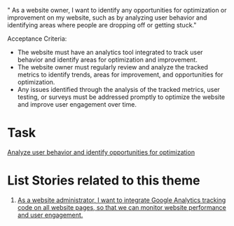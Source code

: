 " As a website owner, I want to identify any opportunities for optimization or improvement on my website, such as by analyzing user behavior and identifying areas where people are dropping off or getting stuck."

Acceptance Criteria:

* The website must have an analytics tool integrated to track user behavior and identify areas for optimization and improvement.
* The website owner must regularly review and analyze the tracked metrics to identify trends, areas for improvement, and opportunities for optimization. 
* Any issues identified through the analysis of the tracked metrics, user testing, or surveys must be addressed promptly to optimize the website and improve user engagement over time.

# Task 
[Analyze user behavior and identify opportunities for optimization](https://github.com/amm33/mywebclass-agile-docs/blob/d05ec7a21636cf13e1414fd029a2c77d4ff25fec/documentation/templates/theme/initiatives/epics/stories/tasks/task9.md)

# List Stories related to this theme
1. [As a website administrator, I want to integrate Google Analytics tracking code on all website pages, so that we can monitor website performance and user engagement.](https://github.com/amm33/mywebclass-agile-docs/blob/f33f8c607287438fd60e93a620532d656ed4e3c1/documentation/templates/theme/initiatives/epics/stories/story8.md)

